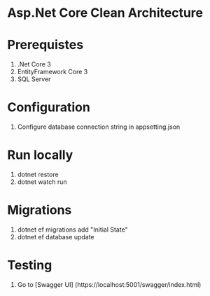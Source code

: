 # Asp.Net Core Clean Architecture

# Prerequistes
1. .Net Core 3
2. EntityFramework Core 3
2. SQL Server

# Configuration
1. Configure database connection string in appsetting.json

# Run locally
1. dotnet restore
2. dotnet watch run

# Migrations
1. dotnet ef migrations add "Initial State"
2. dotnet ef database update

# Testing
1. Go to [Swagger UI] (https://localhost:5001/swagger/index.html)
